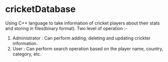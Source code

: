 # cricketDatabase
Using C++ language to take information of cricket players about their stats and storing in files(binary format).
Two level of operation :-
1. Administrator : Can perform adding, deleting and updating crickter information.
2. User : Can perform search operation based on the player name, country, category, etc.
